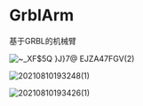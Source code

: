 # GrblArm
基于GRBL的机械臂

![~_XF$5Q }J}7@ EJZA47FGV(2)](https://user-images.githubusercontent.com/23308519/147309551-7ac42c51-03a7-4564-a45e-0c0731d987bb.png)

![20210810193248(1)](https://user-images.githubusercontent.com/23308519/147309554-e2a6db64-bdb3-4081-b290-89ba56c8b5df.png)

![20210810193426(1)](https://user-images.githubusercontent.com/23308519/147309558-13755b83-202e-40fa-982e-f030077ddf3e.png)


